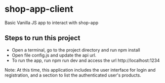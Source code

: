 # shop-app-client
Basic Vanilla JS app to interact with shop-app

## Steps to run this project

- Open a terminal, go to the project directory and run npm install
- Open file config.js and update the api url.
- To run the app, run npm run dev and access the url http://localhost:1234


Note: At this time, this application includes the user interface for login and registration, and a section to list the authenticated user's products.

